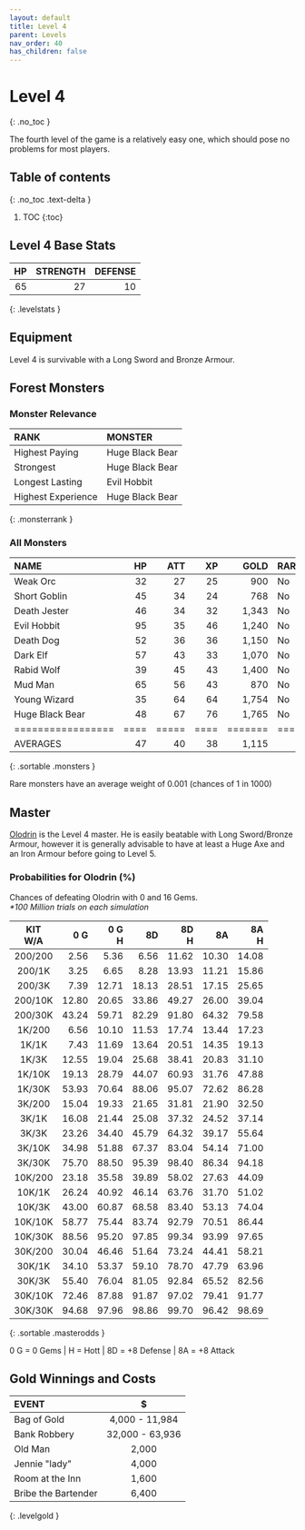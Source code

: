 ```yaml
---
layout: default
title: Level 4
parent: Levels
nav_order: 40
has_children: false
---
```

# Level 4
{: .no_toc }

The fourth level of the game is a relatively easy one, which should pose no problems for most players.

## Table of contents
{: .no_toc .text-delta }

1. TOC
{:toc}

## Level 4 Base Stats

| HP | STRENGTH | DEFENSE |
|---:|---------:|--------:|
| 65 |       27 |      10 |
{: .levelstats }
  
## Equipment

Level 4 is survivable with a Long Sword and Bronze Armour.

## Forest Monsters

### Monster Relevance

| RANK               | MONSTER         |
|:-------------------|:----------------|
| Highest Paying     | Huge Black Bear |
| Strongest          | Huge Black Bear |
| Longest Lasting    | Evil Hobbit     |
| Highest Experience | Huge Black Bear |
{: .monsterrank }
  
### All Monsters

| NAME            | HP | ATT | XP |  GOLD | RARE | WEAPON          | 
|:----------------|---:|----:|---:|------:|:-----|:----------------|
| Weak Orc        | 32 |  27 | 25 |   900 | No   | Spiked Club     | 
| Short Goblin    | 45 |  34 | 24 |   768 | No   | Short Sword     | 
| Death Jester    | 46 |  34 | 32 | 1,343 | No   | Horrible Jokes  | 
| Evil Hobbit     | 95 |  35 | 46 | 1,240 | No   | Smoking Pipe    | 
| Death Dog       | 52 |  36 | 36 | 1,150 | No   | Teeth           | 
| Dark Elf        | 57 |  43 | 33 | 1,070 | No   | Small Bow       | 
| Rabid Wolf      | 39 |  45 | 43 | 1,400 | No   | Deathlock Fangs | 
| Mud Man         | 65 |  56 | 43 |   870 | No   | Mud Balls       | 
| Young Wizard    | 35 |  64 | 64 | 1,754 | No   | Weak Magic      | 
| Huge Black Bear | 48 |  67 | 76 | 1,765 | No   | Razor Claws     | 
|=================|====|=====|====|=======|======|=================|
| AVERAGES        | 47 |  40 | 38 | 1,115 |      |                 | 
{: .sortable .monsters }
  
<span class="table-footer">Rare monsters have an average weight of 0.001 (chances of 1 in 1000)</span>

## Master

[Olodrin](/lord/masters/olodrin/) is the Level 4 master. He is easily beatable with Long Sword/Bronze Armour, however it is generally advisable to have at least a Huge Axe and an Iron Armour before going to Level 5.

### Probabilities for Olodrin (%)

Chances of defeating Olodrin with 0 and 16 Gems.<br><span class="oddsinfo">*\*100 Million trials on each simulation*</span>

| KIT<br>W/A | 0 G<br> | 0 G<br>H | 8D<br> | 8D<br>H | 8A<br> | 8A<br>H |
|:----------:|--------:|---------:|-------:|--------:|-------:|--------:|
| 200/200    |    2.56 |     5.36 |   6.56 |   11.62 |  10.30 |   14.08 |
| 200/1K     |    3.25 |     6.65 |   8.28 |   13.93 |  11.21 |   15.86 |
| 200/3K     |    7.39 |    12.71 |  18.13 |   28.51 |  17.15 |   25.65 |
| 200/10K    |   12.80 |    20.65 |  33.86 |   49.27 |  26.00 |   39.04 |
| 200/30K    |   43.24 |    59.71 |  82.29 |   91.80 |  64.32 |   79.58 |
| 1K/200     |    6.56 |    10.10 |  11.53 |   17.74 |  13.44 |   17.23 |
| 1K/1K      |    7.43 |    11.69 |  13.64 |   20.51 |  14.35 |   19.13 |
| 1K/3K      |   12.55 |    19.04 |  25.68 |   38.41 |  20.83 |   31.10 |
| 1K/10K     |   19.13 |    28.79 |  44.07 |   60.93 |  31.76 |   47.88 |
| 1K/30K     |   53.93 |    70.64 |  88.06 |   95.07 |  72.62 |   86.28 |
| 3K/200     |   15.04 |    19.33 |  21.65 |   31.81 |  21.90 |   32.50 |
| 3K/1K      |   16.08 |    21.44 |  25.08 |   37.32 |  24.52 |   37.14 |
| 3K/3K      |   23.26 |    34.40 |  45.79 |   64.32 |  39.17 |   55.64 |
| 3K/10K     |   34.98 |    51.88 |  67.37 |   83.04 |  54.14 |   71.00 |
| 3K/30K     |   75.70 |    88.50 |  95.39 |   98.40 |  86.34 |   94.18 |
| 10K/200    |   23.18 |    35.58 |  39.89 |   58.02 |  27.63 |   44.09 |
| 10K/1K     |   26.24 |    40.92 |  46.14 |   63.76 |  31.70 |   51.02 |
| 10K/3K     |   43.00 |    60.87 |  68.58 |   83.40 |  53.13 |   74.04 |
| 10K/10K    |   58.77 |    75.44 |  83.74 |   92.79 |  70.51 |   86.44 |
| 10K/30K    |   88.56 |    95.20 |  97.85 |   99.34 |  93.99 |   97.65 |
| 30K/200    |   30.04 |    46.46 |  51.64 |   73.24 |  44.41 |   58.21 |
| 30K/1K     |   34.10 |    53.37 |  59.10 |   78.70 |  47.79 |   63.96 |
| 30K/3K     |   55.40 |    76.04 |  81.05 |   92.84 |  65.52 |   82.56 |
| 30K/10K    |   72.46 |    87.88 |  91.87 |   97.02 |  79.41 |   91.77 |
| 30K/30K    |   94.68 |    97.96 |  98.86 |   99.70 |  96.42 |   98.69 |
{: .sortable .masterodds }
  
<span class="table-footer">0 G = 0 Gems | H = Hott | 8D = +8 Defense | 8A = +8 Attack</span>

## Gold Winnings and Costs

| EVENT               | $               |
|:--------------------|:---------------:|
| Bag of Gold         | 4,000 - 11,984  |
| Bank Robbery        | 32,000 - 63,936 |
| Old Man             | 2,000           |
| Jennie "lady"       | 4,000           |
| Room at the Inn     | 1,600           |
| Bribe the Bartender | 6,400           |
{: .levelgold }
  

